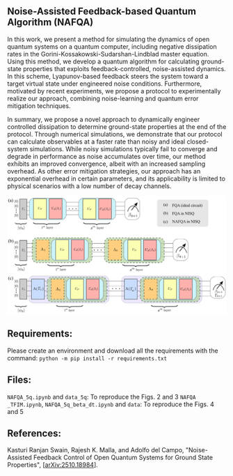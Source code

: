 ## Noise-Assisted Feedback-based Quantum Algorithm (NAFQA)

In this work, we present a method for simulating the dynamics of open quantum systems on a quantum computer, including negative dissipation rates in the Gorini-Kossakowski-Sudarshan-Lindblad master equation. Using this method, we develop a quantum algorithm for calculating ground-state properties that exploits feedback-controlled, noise-assisted dynamics. In this scheme, Lyapunov-based feedback steers the system toward a target virtual state under engineered noise conditions. Furthermore, motivated by recent experiments, we propose a protocol to experimentally realize our approach, combining noise-learning and quantum error mitigation techniques.

In summary, we propose a novel approach to dynamically engineer controlled dissipation to determine ground-state properties at the end of the protocol. Through numerical simulations, we demonstrate that our protocol can calculate observables at a faster rate than noisy and ideal closed-system simulations. While noisy simulations typically fail to converge and degrade in performance as noise accumulates over time, our method exhibits an improved convergence, albeit with an increased sampling overhead. As other error mitigation strategies, our approach has an exponential overhead in certain parameters, and its applicability is limited to physical scenarios with a low number of decay channels.

![Table of Contents](./Plots/schematicv1.jpg)

## Requirements: 

Please create an environment and download all the requirements with the command: 
```python -m pip install -r requirements.txt```

## Files:

`NAFQA_5q.ipynb` and `data_5q`: To reproduce the Figs. 2 and 3
`NAFQA _TFIM.ipynb`, `NAFQA_5q_beta_dt.ipynb` and ```data```: To reproduce the Figs. 4 and 5

## References:

Kasturi Ranjan Swain, Rajesh K. Malla, and Adolfo del Campo, "Noise-Assisted Feedback Control of Open Quantum Systems for Ground State Properties", [[arXiv:2510.18984](https://arxiv.org/abs/2510.18984)].
